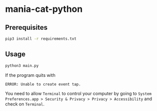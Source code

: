 # mania-cat-python


## Prerequisites

```bash
pip3 install -r requirements.txt
```

## Usage

```bash
python3 main.py
```

If the program quits with

```plain
ERROR: Unable to create event tap.
```

You need to allow `Terminal` to control your computer by going to `System Preferences.app > Security & Privacy > Privacy > Accessibility` and check on `Terminal`.

